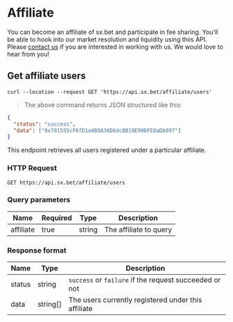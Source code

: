 # Affiliate

You can become an affiliate of sx.bet and participate in fee sharing. You'll be able to hook into our market resolution and liquidity using thiis API. Please [contact us](mailto:contact@sx.bet) if you are interested in working with us. We would love to hear from you!

## Get affiliate users

```shell
curl --location --request GET 'https://api.sx.bet/affiliate/users'
```

> The above command returns JSON structured like this:

```json
{
  "status": "success",
  "data": ["0x781555cF6fD1a4B9A36D6dcBB19E90DFE8aDb897"]
}
```

This endpoint retrieves all users registered under a particular affiliate.

### HTTP Request

`GET https://api.sx.bet/affiliate/users`

### Query parameters

| Name      | Required | Type   | Description            |
| --------- | -------- | ------ | ---------------------- |
| affiliate | true     | string | The affiliate to query |

### Response format

| Name   | Type     | Description                                            |
| ------ | -------- | ------------------------------------------------------ |
| status | string   | `success` or `failure` if the request succeeded or not |
| data   | string[] | The users currently registered under this affiliate    |

